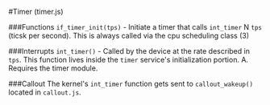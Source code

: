 #Timer (timer.js)

###Functions
`if_timer_init(tps)` - Initiate a timer that calls `int_timer` N `tps` (ticsk per second). This is always called via the cpu scheduling class (3)

###Interrupts
`int_timer()` - Called by the device at the rate described in `tps`. This function lives inside the `timer` service's initialization portion.
A. Requires the timer module.

###Callout
The kernel's `int_timer` function gets sent to `callout_wakeup()` located in `callout.js`.
